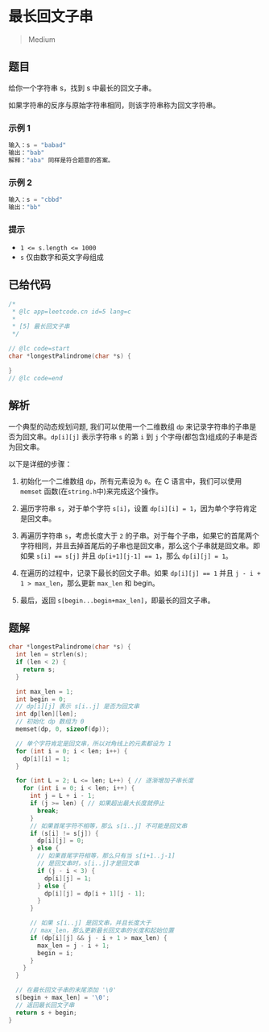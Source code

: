 # 最长回文子串

> Medium

## 题目

给你一个字符串 s，找到 s 中最长的回文子串。

如果字符串的反序与原始字符串相同，则该字符串称为回文字符串。

### 示例 1

```c
输入：s = "babad"
输出："bab"
解释："aba" 同样是符合题意的答案。
```

### 示例 2

```c
输入：s = "cbbd"
输出："bb"
```

### 提示

- `1 <= s.length <= 1000`
- `s` 仅由数字和英文字母组成

## 已给代码

```c
/*
 * @lc app=leetcode.cn id=5 lang=c
 *
 * [5] 最长回文子串
 */

// @lc code=start
char *longestPalindrome(char *s) {

}
// @lc code=end
```

## 解析

一个典型的动态规划问题, 我们可以使用一个二维数组 `dp` 来记录字符串的子串是否为回文串。`dp[i][j]` 表示字符串 `s` 的第 `i` 到 `j` 个字母(都包含)组成的子串是否为回文串。

以下是详细的步骤：

1. 初始化一个二维数组 `dp`，所有元素设为 `0`。在 C 语言中，我们可以使用 `memset` 函数(在`string.h`中)来完成这个操作。

2. 遍历字符串 `s`，对于单个字符 `s[i]`，设置 `dp[i][i] = 1`，因为单个字符肯定是回文串。

3. 再遍历字符串 `s`，考虑长度大于 `2` 的子串。对于每个子串，如果它的首尾两个字符相同，并且去掉首尾后的子串也是回文串，那么这个子串就是回文串。即如果 `s[i] == s[j]` 并且 `dp[i+1][j-1] == 1`，那么 `dp[i][j] = 1`。

4. 在遍历的过程中，记录下最长的回文子串。如果 `dp[i][j] == 1` 并且 `j - i + 1 > max_len`，那么更新 `max_len` 和 begin。

5. 最后，返回 `s[begin...begin+max_len]`，即最长的回文子串。

## 题解

```c
char *longestPalindrome(char *s) {
  int len = strlen(s);
  if (len < 2) {
    return s;
  }

  int max_len = 1;
  int begin = 0;
  // dp[i][j] 表示 s[i..j] 是否为回文串
  int dp[len][len];
  // 初始化 dp 数组为 0
  memset(dp, 0, sizeof(dp));

  // 单个字符肯定是回文串，所以对角线上的元素都设为 1
  for (int i = 0; i < len; i++) {
    dp[i][i] = 1;
  }

  for (int L = 2; L <= len; L++) { // 逐渐增加子串长度
    for (int i = 0; i < len; i++) {
      int j = L + i - 1;
      if (j >= len) { // 如果超出最大长度就停止
        break;
      }
      // 如果首尾字符不相等，那么 s[i..j] 不可能是回文串
      if (s[i] != s[j]) {
        dp[i][j] = 0;
      } else {
        // 如果首尾字符相等，那么只有当 s[i+1..j-1]
        // 是回文串时，s[i..j]才是回文串
        if (j - i < 3) {
          dp[i][j] = 1;
        } else {
          dp[i][j] = dp[i + 1][j - 1];
        }
      }

      // 如果 s[i..j] 是回文串，并且长度大于
      // max_len，那么更新最长回文串的长度和起始位置
      if (dp[i][j] && j - i + 1 > max_len) {
        max_len = j - i + 1;
        begin = i;
      }
    }
  }

  // 在最长回文子串的末尾添加 '\0'
  s[begin + max_len] = '\0';
  // 返回最长回文子串
  return s + begin;
}

```
